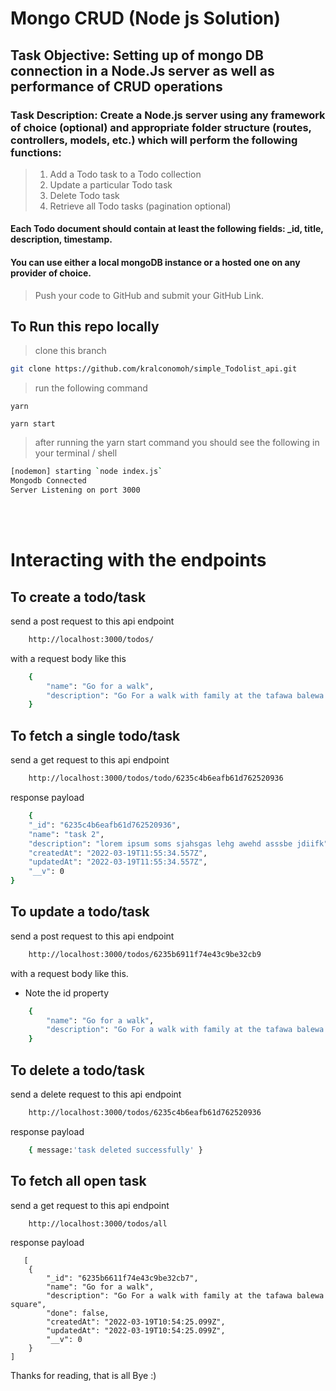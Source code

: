 # Mongo CRUD (Node js Solution)

## Task Objective: Setting up of mongo DB connection in a Node.Js server as well as performance of CRUD operations

### Task Description: Create a Node.js server using any framework of choice (optional) and appropriate folder structure (routes, controllers, models, etc.) which will perform the following functions:

> 1. Add a Todo task to a Todo collection
> 2. Update a particular Todo task
> 3. Delete Todo task
> 4. Retrieve all Todo tasks (pagination optional)

#### Each Todo document should contain at least the following fields: _id, title, description, timestamp.

#### You can use either a local mongoDB instance or a hosted one on any provider of choice.

> Push your code to GitHub and submit your GitHub Link.

## To Run this repo locally

> clone this branch

```bash
git clone https://github.com/kralconomoh/simple_Todolist_api.git
```

> run the following command

```
yarn
```

```
yarn start
```

> after running the yarn start command you should see the following in your terminal / shell

```bash
[nodemon] starting `node index.js`
Mongodb Connected
Server Listening on port 3000
```
<br>
<br>

# Interacting with the endpoints

## To create a todo/task

send a post request to this api endpoint

```bash
    http://localhost:3000/todos/
```

with a request body like this

```bash
    {
        "name": "Go for a walk",
        "description": "Go For a walk with family at the tafawa balewa square",
    }
```

## To fetch a single todo/task

send a get request to this api endpoint

```bash
    http://localhost:3000/todos/todo/6235c4b6eafb61d762520936
```

response payload

```bash
    {
    "_id": "6235c4b6eafb61d762520936",
    "name": "task 2",
    "description": "lorem ipsum soms sjahsgas lehg awehd asssbe jdiifk",
    "createdAt": "2022-03-19T11:55:34.557Z",
    "updatedAt": "2022-03-19T11:55:34.557Z",
    "__v": 0
}
```

## To update a todo/task

send a post request to this api endpoint

```bash
    http://localhost:3000/todos/6235b6911f74e43c9be32cb9
```

with a request body like this.
- Note the id property

```bash
    {
        "name": "Go for a walk",
        "description": "Go For a walk with family at the tafawa balewa square"
    }
```

## To delete a todo/task

send a delete request to this api endpoint

```bash
    http://localhost:3000/todos/6235c4b6eafb61d762520936
```

response payload

```bash
    { message:'task deleted successfully' }
```

## To fetch all open task

send a get request to this api endpoint

```bash
    http://localhost:3000/todos/all
```

response payload

```
   [
    {
        "_id": "6235b6611f74e43c9be32cb7",
        "name": "Go for a walk",
        "description": "Go For a walk with family at the tafawa balewa square",
        "done": false,
        "createdAt": "2022-03-19T10:54:25.099Z",
        "updatedAt": "2022-03-19T10:54:25.099Z",
        "__v": 0
    }
]
```
Thanks for reading, that is all Bye :)

